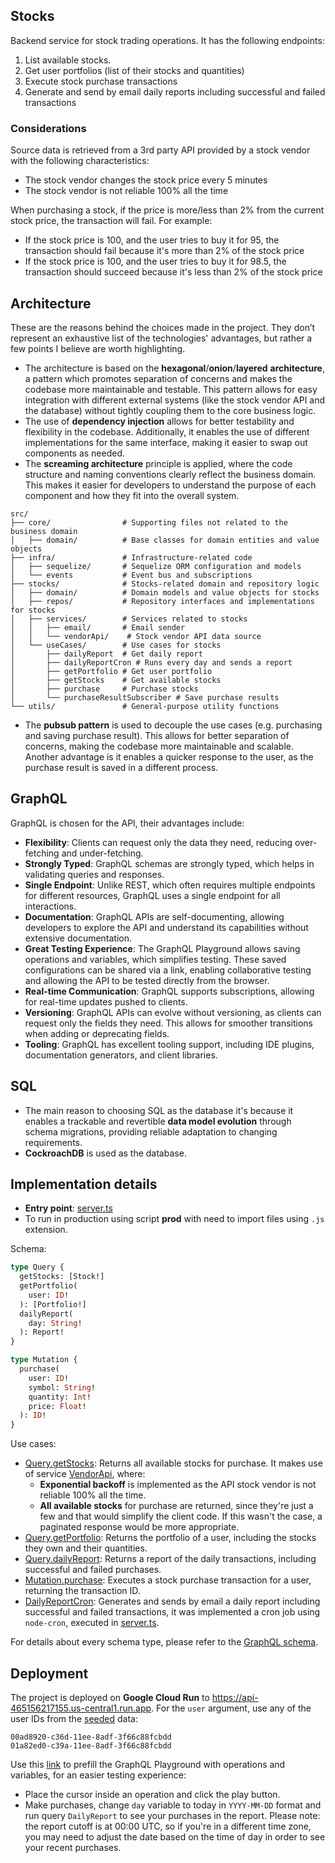 ## Stocks

Backend service for stock trading operations. It has the following endpoints:

1. List available stocks.
2. Get user portfolios (list of their stocks and quantities)
3. Execute stock purchase transactions
4. Generate and send by email daily reports including successful and failed transactions

### Considerations

Source data is retrieved from a 3rd party API provided by a stock vendor with the following characteristics:
- The stock vendor changes the stock price every 5 minutes
- The stock vendor is not reliable 100% all the time

When purchasing a stock, if the price is more/less than 2% from the current stock price, the transaction will fail. For example:
- If the stock price is 100, and the user tries to buy it for 95, the transaction should fail because it's more than 2% of the stock price
- If the stock price is 100, and the user tries to buy it for 98.5, the transaction should succeed because it's less than 2% of the stock price

## Architecture

These are the reasons behind the choices made in the project. They don’t represent an exhaustive list of the technologies' advantages, but rather a few points I believe are worth highlighting.

- The architecture is based on the **hexagonal**/**onion**/**layered** **architecture**, a pattern which promotes separation of concerns and makes the codebase more maintainable and testable. This pattern allows for easy integration with different external systems (like the stock vendor API and the database) without tightly coupling them to the core business logic.
- The use of **dependency injection** allows for better testability and flexibility in the codebase. Additionally, it enables the use of different implementations for the same interface, making it easier to swap out components as needed.
- The **screaming architecture** principle is applied, where the code structure and naming conventions clearly reflect the business domain. This makes it easier for developers to understand the purpose of each component and how they fit into the overall system.
```
src/
├── core/                # Supporting files not related to the business domain
│   ├── domain/          # Base classes for domain entities and value objects
├── infra/               # Infrastructure-related code
│   ├── sequelize/       # Sequelize ORM configuration and models
│   └── events           # Event bus and subscriptions
├── stocks/              # Stocks-related domain and repository logic
│   ├── domain/          # Domain models and value objects for stocks
│   ├── repos/           # Repository interfaces and implementations for stocks
│   ├── services/        # Services related to stocks
│   │   ├── email/       # Email sender
│   │   └── vendorApi/    # Stock vendor API data source
│   └── useCases/        # Use cases for stocks
│       ├── dailyReport  # Get daily report       
│       ├── dailyReportCron # Runs every day and sends a report  
│       ├── getPortfolio # Get user portfolio
│       ├── getStocks    # Get available stocks
│       ├── purchase     # Purchase stocks
│       └── purchaseResultSubscriber # Save purchase results
└── utils/               # General-purpose utility functions
```
- The **pubsub pattern** is used to decouple the use cases (e.g. purchasing and saving purchase result). This allows for better separation of concerns, making the codebase more maintainable and scalable. Another advantage is it enables a quicker response to the user, as the purchase result is saved in a different process.

## GraphQL

GraphQL is chosen for the API, their advantages include:
- **Flexibility**: Clients can request only the data they need, reducing over-fetching and under-fetching.
- **Strongly Typed**: GraphQL schemas are strongly typed, which helps in validating queries and responses.
- **Single Endpoint**: Unlike REST, which often requires multiple endpoints for different resources, GraphQL uses a single endpoint for all interactions.
- **Documentation**: GraphQL APIs are self-documenting, allowing developers to explore the API and understand its capabilities without extensive documentation.
- **Great Testing Experience**: The GraphQL Playground allows saving operations and variables, which simplifies testing. These saved configurations can be shared via a link, enabling collaborative testing and allowing the API to be tested directly from the browser.
- **Real-time Communication**: GraphQL supports subscriptions, allowing for real-time updates pushed to clients.
- **Versioning**: GraphQL APIs can evolve without versioning, as clients can request only the fields they need. This allows for smoother transitions when adding or deprecating fields.
- **Tooling**: GraphQL has excellent tooling support, including IDE plugins, documentation generators, and client libraries.

## SQL

- The main reason to choosing SQL as the database it's because it enables a trackable and revertible **data model evolution** through schema migrations, providing reliable adaptation to changing requirements.
- **CockroachDB** is used as the database.

## Implementation details

- **Entry point**: [server.ts](https://github.com/s4nt14go/stocks/blob/master/src/stocks/server.ts)
- To run in production using script **prod** with need to import files using `.js` extension.


Schema:
```graphql
type Query {
  getStocks: [Stock!]
  getPortfolio(
    user: ID!
  ): [Portfolio!]
  dailyReport(
    day: String!
  ): Report!
}

type Mutation {
  purchase(
    user: ID!
    symbol: String!
    quantity: Int!
    price: Float!
  ): ID!
}
```

Use cases:
- [Query.getStocks](https://github.com/s4nt14go/stocks/blob/master/src/stocks/useCases/getStocks): Returns all available stocks for purchase. It makes use of service [VendorApi](https://github.com/s4nt14go/stocks/blob/master/src/stocks/services/vendorApi/VendorApi.ts), where:
    - **Exponential backoff** is implemented as the API stock vendor is not reliable 100% all the time.
    - **All available stocks** for purchase are returned, since they're just a few and that would simplify the client code. If this wasn't the case, a paginated response would be more appropriate.
- [Query.getPortfolio](https://github.com/s4nt14go/stocks/blob/master/src/stocks/useCases/getPortfolio): Returns the portfolio of a user, including the stocks they own and their quantities.
- [Query.dailyReport](https://github.com/s4nt14go/stocks/blob/master/src/stocks/useCases/dailyReport): Returns a report of the daily transactions, including successful and failed purchases.
- [Mutation.purchase](https://github.com/s4nt14go/stocks/blob/master/src/stocks/useCases/purchase): Executes a stock purchase transaction for a user, returning the transaction ID.
- [DailyReportCron](https://github.com/s4nt14go/stocks/tree/master/src/stocks/useCases/dailyReportCron): Generates and sends by email a daily report including successful and failed transactions, it was implemented a cron job using `node-cron`, executed in [server.ts](https://github.com/s4nt14go/stocks/blob/master/src/stocks/server.ts).

For details about every schema type, please refer to the [GraphQL schema](https://github.com/s4nt14go/stocks/blob/master/src/stocks/schema.graphql).

## Deployment

The project is deployed on **Google Cloud Run** to https://api-465156217155.us-central1.run.app. For the `user` argument, use any of the user IDs from the [seeded](https://github.com/s4nt14go/stocks/blob/master/src/infra/sequelize/migrations/Users.json) data:

```shell
00ad8920-c36d-11ee-8adf-3f66c88fcbdd
01a82ed0-c39a-11ee-8adf-3f66c88fcbdd
```

Use this [link](https://api-465156217155.us-central1.run.app/?explorerURLState=N4IgJg9gxgrgtgUwHYBcQC4QEcYIE4CeABAOIIoDKK0A1gM5HAA6SRRA5uVbQ8620QA2AQzooAqgAcwwlAjAsBRKAAthSTooGS8ASygItbJMMRGidAnABGEQVoC%2BLJ0hY58xMigAKEPCgAzO10IAAoAEhg6fHQiAEkAEQBCAEpGLU4fP0DgsKiYokjovDS%2BJUsbO3McdRRdFAJHZxY3XEIiBOFdQQIAJQRJbIiZAliqPQ1U9P4Zbr6BoZHY8JHS8xHzOhgoAzpounMArsEYPAQD-jZJU9VRBH6twRReczYxWSjXonw8PwulNg1VD1RqXAT5PBfCq2exgq56Axfa54W7ROIKMEuNguFwsOAwFCyEKsACyBKJECQEQhsUSSQANIVoXYxigJuwGYUgXUGrTUJzwjp9AhYgAxQQQWRTMpEZGohChGmFCGM5mCZZqxnckHLbUNRlCgzLQ0IFLOED0kAAN2EemE1kE5wwIBlTHAwkaGCIboATAAGH0AVgAtH6ACzBn0ARjd9K0bohbtibr9fuEYAAHABOf3BqAAZgAbGBg1GowgEMGM%2BmAsH8wFC4WoBmMwEoNYwAoLfGQBCfUnvSA-VHhBmffI-Xn81nhKXy5Xq2Ba-XG83W%2B3O7Ge2qB26AHIANQSAEEt-w3XrPbEo3HzyATQO-QA6IPmhxAA) to prefill the GraphQL Playground with operations and variables, for an easier testing experience:
- Place the cursor inside an operation and click the play button.
- Make purchases, change `day` variable to today in `YYYY-MM-DD` format and run query `DailyReport` to see your purchases in the report. Please note: the report cutoff is at 00:00 UTC, so if you're in a different time zone, you may need to adjust the date based on the time of day in order to see your recent purchases.